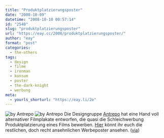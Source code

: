 ```yaml
---
title: "Produktplatzierungsposter"
date: "2008-10-09"
datetime: "2008-10-10 00:57:14"
id: "2540"
slug: "produktplatzierungsposter"
url: "https://eay.cc/2008/produktplatzierungsposter/"
author: "eay"
format: "post"
categories:
  - the-others
tags:
  - design
  - filme
  - ironman
  - konsum
  - poster
  - the-dark-knight
  - werbung
meta:
  - yourls_shorturl: "https://eay.li/2o"
---
```


![](/uploads/2008/brandposter1.gif "by Antrepo") ![](/uploads/2008/brandposter2.gif "by Antrepo") Die Designgruppe [Antrepo](http://a2591.blogspot.com/) hat eine Hand voll alternativer Filmplakate entworfen, die quasi die Schleichwerbung Produktplatzierung eines Films bewerben. [Hier](http://a2591.blogspot.com/2008/09/movie-posters-with-brand-integration.html) könnt ihr euch die restlichen, doch recht ansehnlichen Werbeposter ansehen. ([via](http://laughingsquid.com/this-movie-has-been-branded-for-all-audiences/))
